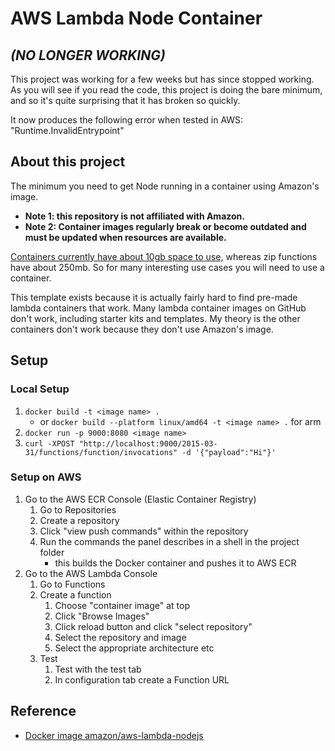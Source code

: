 # AWS Lambda Node Container

## *(NO LONGER WORKING)*

This project was working for a few weeks but has since stopped working. As you will see if you read the code, this project is doing the bare minimum, and so it's quite surprising that it has broken so quickly.

It now produces the following error when tested in AWS: "Runtime.InvalidEntrypoint"

## About this project

The minimum you need to get Node running in a container using Amazon's image.

- **Note 1: this repository is not affiliated with Amazon.**
- **Note 2: Container images regularly break or become outdated and must be updated when resources are available.**

[Containers currently have about 10gb space to use,](https://docs.aws.amazon.com/lambda/latest/dg/gettingstarted-limits.html) whereas zip functions have about 250mb. So for many interesting use cases you will need to use a container.

This template exists because it is actually fairly hard to find pre-made lambda containers that work. Many lambda container images on GitHub don't work, including starter kits and templates. My theory is the other containers don't work because they don't use Amazon's image.


## Setup

### Local Setup

1. `docker build -t <image name> .`
    - or `docker build --platform linux/amd64 -t <image name> .` for arm
2. `docker run -p 9000:8080 <image name>`
3. `curl -XPOST "http://localhost:9000/2015-03-31/functions/function/invocations" -d '{"payload":"Hi"}'`


### Setup on AWS

1. Go to the AWS ECR Console (Elastic Container Registry)
    1. Go to Repositories
    2. Create a repository
    3. Click "view push commands" within the repository
    4. Run the commands the panel describes in a shell in the project folder
        - this builds the Docker container and pushes it to AWS ECR
2. Go to the AWS Lambda Console
    1. Go to Functions
    2. Create a function
        1. Choose "container image" at top
        2. Click "Browse Images"
        3. Click reload button and click "select repository"
        4. Select the repository and image
        5. Select the appropriate architecture etc
    3. Test
        1. Test with the test tab
        2. In configuration tab create a Function URL


## Reference

- [Docker image amazon/aws-lambda-nodejs](https://hub.docker.com/r/amazon/aws-lambda-nodejs)

